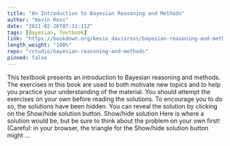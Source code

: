 ```yaml
---
title: "An Introduction to Bayesian Reasoning and Methods"
author: "Kevin Ross"
date: "2021-02-26T07:31:11Z"
tags: [Bayesian, Textbook]
link: "https://bookdown.org/kevin_davisross/bayesian-reasoning-and-methods/"
length_weight: "100%"
repo: "rstudio/bayesian-reasoning-and-methods"
pinned: false
---
```


This textbook presents an introduction to Bayesian reasoning and methods. The exercises in this book are used to both motivate new topics and to help you practice your understanding of the material. You should attempt the exercises on your own before reading the solutions. To encourage you to do so, the solutions have been hidden. You can reveal the solution by clicking on the Show/hide solution button. Show/hide solution Here is where a solution would be, but be sure to think about the problem on your own first! (Careful: in your browser, the triangle for the Show/hide solution button might ...

